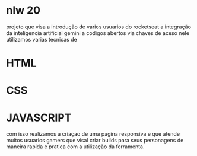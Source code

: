 # nlw 20

projeto que visa a introdução de varios usuarios do rocketseat a integração da inteligencia artificial gemini a codigos abertos via chaves de aceso
nele utilizamos varias tecnicas de

# HTML

# CSS

# JAVASCRIPT

com isso realizamos a criaçao de uma pagina responsiva e que atende muitos usuarios gamers que visal criar builds para seus personagens de maneira rapida e pratica com a utilização da ferramenta.
